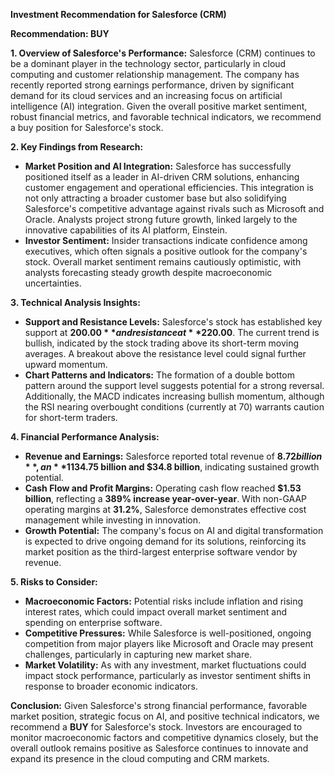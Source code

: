 **Investment Recommendation for Salesforce (CRM)**

**Recommendation: BUY**

**1. Overview of Salesforce's Performance:**
Salesforce (CRM) continues to be a dominant player in the technology sector, particularly in cloud computing and customer relationship management. The company has recently reported strong earnings performance, driven by significant demand for its cloud services and an increasing focus on artificial intelligence (AI) integration. Given the overall positive market sentiment, robust financial metrics, and favorable technical indicators, we recommend a buy position for Salesforce's stock.

**2. Key Findings from Research:**
- **Market Position and AI Integration:** Salesforce has successfully positioned itself as a leader in AI-driven CRM solutions, enhancing customer engagement and operational efficiencies. This integration is not only attracting a broader customer base but also solidifying Salesforce's competitive advantage against rivals such as Microsoft and Oracle. Analysts project strong future growth, linked largely to the innovative capabilities of its AI platform, Einstein.
- **Investor Sentiment:** Insider transactions indicate confidence among executives, which often signals a positive outlook for the company's stock. Overall market sentiment remains cautiously optimistic, with analysts forecasting steady growth despite macroeconomic uncertainties.

**3. Technical Analysis Insights:**
- **Support and Resistance Levels:** Salesforce's stock has established key support at **$200.00** and resistance at **$220.00**. The current trend is bullish, indicated by the stock trading above its short-term moving averages. A breakout above the resistance level could signal further upward momentum.
- **Chart Patterns and Indicators:** The formation of a double bottom pattern around the support level suggests potential for a strong reversal. Additionally, the MACD indicates increasing bullish momentum, although the RSI nearing overbought conditions (currently at 70) warrants caution for short-term traders.

**4. Financial Performance Analysis:**
- **Revenue and Earnings:** Salesforce reported total revenue of **$8.72 billion**, an **11% year-over-year increase**, with subscription revenues performing particularly well, rising by **13%**. The company raised its full-year guidance to between **$34.75 billion and $34.8 billion**, indicating sustained growth potential.
- **Cash Flow and Profit Margins:** Operating cash flow reached **$1.53 billion**, reflecting a **389% increase year-over-year**. With non-GAAP operating margins at **31.2%**, Salesforce demonstrates effective cost management while investing in innovation.
- **Growth Potential:** The company's focus on AI and digital transformation is expected to drive ongoing demand for its solutions, reinforcing its market position as the third-largest enterprise software vendor by revenue.

**5. Risks to Consider:**
- **Macroeconomic Factors:** Potential risks include inflation and rising interest rates, which could impact overall market sentiment and spending on enterprise software.
- **Competitive Pressures:** While Salesforce is well-positioned, ongoing competition from major players like Microsoft and Oracle may present challenges, particularly in capturing new market share.
- **Market Volatility:** As with any investment, market fluctuations could impact stock performance, particularly as investor sentiment shifts in response to broader economic indicators.

**Conclusion:**
Given Salesforce's strong financial performance, favorable market position, strategic focus on AI, and positive technical indicators, we recommend a **BUY** for Salesforce's stock. Investors are encouraged to monitor macroeconomic factors and competitive dynamics closely, but the overall outlook remains positive as Salesforce continues to innovate and expand its presence in the cloud computing and CRM markets.